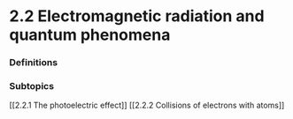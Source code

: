 # 2.2 Electromagnetic radiation and quantum phenomena

### Definitions


### Subtopics
[[2.2.1 The photoelectric effect]]
[[2.2.2 Collisions of electrons with atoms]]